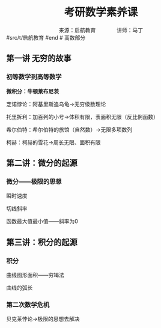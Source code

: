 <h1><center><font face='黑体'>考研数学素养课</font></center></h1>

<center>来源：启航教育&emsp;&emsp;&emsp;&emsp;讲师：马丁</center>
#src/t/启航教育 #end
# 高数部分

## 第一讲 无穷的故事

### 初等数学到高等数学

**微积分：牛顿莱布尼茨**

芝诺悖论：阿基里斯追乌龟$\longrightarrow$无穷级数理论

托里拆利：加百列的小号$\longrightarrow$体积有限，表面积无限（反比例函数）

希尔伯特：希尔伯特的旅馆（自然数）$\longrightarrow$无限多项数列

柯赫：柯赫的雪花$\longrightarrow$周长无限、面积有限



## 第二讲：微分的起源

### 微分——极限的思想 

瞬时速度

切线斜率

函数最大值最小值——斜率为0



## 第三讲：积分的起源

### 积分

曲线图形面积——穷竭法

曲线的弧长

### 第二次数学危机

贝克莱悖论$\longrightarrow$极限的思想去解决



